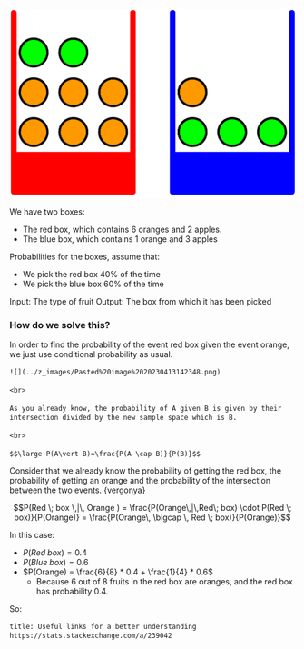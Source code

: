 ![](../z_images/Pasted%20image%2020230410202840.png)

We have two boxes:
- The red box, which contains 6 oranges and 2 apples.
- The blue box, which contains 1 orange and 3 apples

Probabilities for the boxes, assume that:
- We pick the red box 40% of the time
- We pick the blue box 60% of the time

Input: The type of fruit
Output: The box from which it has been picked


### How do we solve this?

In order to find the probability of the event red box given the event orange, we just use conditional probability as usual.


```ad-example
![](../z_images/Pasted%20image%2020230413142348.png)

<br>

As you already know, the probability of A given B is given by their intersection divided by the new sample space which is B.

<br>

$$\large P(A\vert B)=\frac{P(A \cap B)}{P(B)}$$
```


Consider that we already know the probability of getting the red box, the probability of getting an orange and the probability of the intersection between the two events. {vergonya}

$$P(Red \; box \,|\, Orange ) = \frac{P(Orange\,|\,Red\; box) \cdot P(Red \; box)}{P(Orange)} = \frac{P(Orange\, \bigcap \, Red \; box)}{P(Orange)}$$

In this case:
- $P(Red \; box) = 0.4$
- $P(Blue \; box) = 0.6$
- $P(Orange) = \frac{6}{8} * 0.4 + \frac{1}{4} * 0.6$ 
	- Because 6 out of 8 fruits in the red box are oranges, and the red box has probability 0.4.

So:


```ad-seealso
title: Useful links for a better understanding
https://stats.stackexchange.com/a/239042
```
